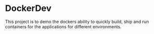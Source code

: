 # DockerDev

This project is to demo the dockers ability to quickly build, ship and run containers for the applications for different environments. 
